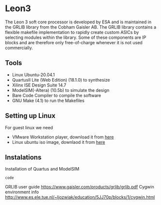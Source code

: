 # Leon3
The Leon 3 soft core processor is developed by ESA and is maintained in the GRLIB library from the Cobham Gaisler AB. The GRLIB library contains a flexible makefile implementation to rapidly create custom ASICs by selecting modules within the library. Some of these components are IP blocks and are therefore only free-of-charge whenever it is not used commercially.

## Tools
- Linux Ubuntu-20.04.1
- QuartusII Lite (Web Edition) (18.1.0) to synthesize
- Xilinx ISE Design Suite 14.7
- ModelSIM(-Altera) (10.5b) to simulate the design
- Bare Code Compiler to compile the software
- GNU Make (4.1) to run the Makefiles

## Setting up Linux
For guest linux we need

- VMware Workstation player, download it from [here](https://my.vmware.com/en/web/vmware/downloads/details?downloadGroup=PLAYER-1610&productId=1039&rPId=55792)
- Linux ubuntu iso image, downlaod it from [here](https://ubuntu.com/download/desktop) 

## Instalations
Installation of Quartus and ModelSIM

`code`


GRLIB user guide https://www.gaisler.com/products/grlib/grlib.pdf
Cygwin environment info
http://www.es.ele.tue.nl/~ljozwiak/education/5JJ70p/blocks/1/cygwin.html
